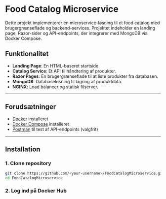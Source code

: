# Food Catalog Microservice

Dette projekt implementerer en microservice-løsning til et food catalog med brugergrænseflade og backend-services. Projektet indeholder en landing page, Razor-sider og API-endpoints, der integrerer med MongoDB via Docker Compose.

## Funktionalitet
- **Landing Page**: En HTML-baseret startside.
- **Catalog Service**: Et API til håndtering af produkter.
- **Razor Pages**: En brugergrænseflade til at liste produkter fra databasen.
- **MongoDB**: Databaseløsning til lagring af produktdata.
- **NGINX**: Load balancer og statisk filserver.

---

## Forudsætninger
- [Docker](https://www.docker.com/) installeret
- [Docker Compose](https://docs.docker.com/compose/) installeret
- [Postman](https://www.postman.com/) til test af API-endpoints (valgfrit)

---

## Installation

### 1. Clone repository
```bash
git clone https://github.com/<your-username>/FoodCatalogMicroservice.git
cd FoodCatalogMicroservice
```
### 2. Log ind på Docker Hub

